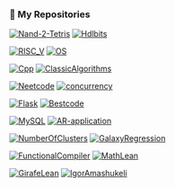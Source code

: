### 📌 My Repositories

[![Nand-2-Tetris](https://github-readme-stats.vercel.app/api/pin/?username=IgorAmashukeli&repo=Nand-2-Tetris&theme=ambient_gradient&description_lines_count=3)](https://github.com/IgorAmashukeli/Nand-2-Tetris) [![Hdlbits](https://github-readme-stats.vercel.app/api/pin/?username=IgorAmashukeli&repo=Hdlbits&theme=ambient_gradient&description_lines_count=3)](https://github.com/IgorAmashukeli/Hdlbits)

[![RISC_V](https://github-readme-stats.vercel.app/api/pin/?username=IgorAmashukeli&repo=RISC_V&theme=ambient_gradient&description_lines_count=3)](https://github.com/IgorAmashukeli/RISC_V) [![OS](https://github-readme-stats.vercel.app/api/pin/?username=IgorAmashukeli&repo=OS&theme=ambient_gradient&description_lines_count=3)](https://github.com/IgorAmashukeli/OS)

[![Cpp](https://github-readme-stats.vercel.app/api/pin/?username=IgorAmashukeli&repo=Cpp&theme=ambient_gradient&description_lines_count=3)](https://github.com/IgorAmashukeli/Cpp) [![ClassicAlgorithms](https://github-readme-stats.vercel.app/api/pin/?username=IgorAmashukeli&repo=ClassicAlgorithms&theme=ambient_gradient&description_lines_count=3)](https://github.com/IgorAmashukeli/ClassicAlgorithms)

[![Neetcode](https://github-readme-stats.vercel.app/api/pin/?username=IgorAmashukeli&repo=Neetcode&theme=ambient_gradient&description_lines_count=3)](https://github.com/IgorAmashukeli/Neetcode) [![concurrency](https://github-readme-stats.vercel.app/api/pin/?username=IgorAmashukeli&repo=concurrency&theme=ambient_gradient&description_lines_count=3)](https://github.com/IgorAmashukeli/concurrency)

[![Flask](https://github-readme-stats.vercel.app/api/pin/?username=IgorAmashukeli&repo=Flask&theme=ambient_gradient&description_lines_count=3)](https://github.com/IgorAmashukeli/Flask) [![Bestcode](https://github-readme-stats.vercel.app/api/pin/?username=IgorAmashukeli&repo=Bestcode&theme=ambient_gradient&description_lines_count=3)](https://github.com/IgorAmashukeli/Bestcode)

[![MySQL](https://github-readme-stats.vercel.app/api/pin/?username=IgorAmashukeli&repo=MySQL&theme=ambient_gradient&description_lines_count=3)](https://github.com/IgorAmashukeli/MySQL) [![AR-application](https://github-readme-stats.vercel.app/api/pin/?username=IgorAmashukeli&repo=AR-application&theme=ambient_gradient&description_lines_count=3)](https://github.com/IgorAmashukeli/AR-application)

[![NumberOfClusters](https://github-readme-stats.vercel.app/api/pin/?username=IgorAmashukeli&repo=NumberOfClusters&theme=ambient_gradient&description_lines_count=3)](https://github.com/IgorAmashukeli/NumberOfClusters) [![GalaxyRegression](https://github-readme-stats.vercel.app/api/pin/?username=IgorAmashukeli&repo=GalaxyRegression&theme=ambient_gradient&description_lines_count=3)](https://github.com/IgorAmashukeli/GalaxyRegression)

[![FunctionalCompiler](https://github-readme-stats.vercel.app/api/pin/?username=IgorAmashukeli&repo=FunctionalCompiler&theme=ambient_gradient&description_lines_count=3)](https://github.com/IgorAmashukeli/FunctionalCompiler) [![MathLean](https://github-readme-stats.vercel.app/api/pin/?username=IgorAmashukeli&repo=MathLean&theme=ambient_gradient&description_lines_count=3)](https://github.com/IgorAmashukeli/MathLean)

[![GirafeLean](https://github-readme-stats.vercel.app/api/pin/?username=IgorAmashukeli&repo=GirafeLean&theme=ambient_gradient&description_lines_count=3)](https://github.com/IgorAmashukeli/GirafeLean) [![IgorAmashukeli](https://github-readme-stats.vercel.app/api/pin/?username=IgorAmashukeli&repo=IgorAmashukeli&theme=ambient_gradient&description_lines_count=3)](https://github.com/IgorAmashukeli/IgorAmashukeli)
